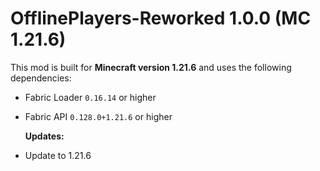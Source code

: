 # OfflinePlayers-Reworked 1.0.0 (MC 1.21.6)

  This mod is built for **Minecraft version 1.21.6** and uses the following dependencies:

* Fabric Loader `0.16.14` or higher
* Fabric API `0.128.0+1.21.6` or higher


  **Updates:**

- Update to 1.21.6